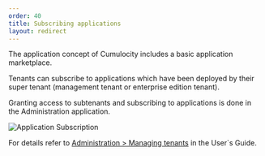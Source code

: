 ```yaml
---
order: 40
title: Subscribing applications
layout: redirect
---
```


The application concept of Cumulocity includes a basic application marketplace. 

Tenants can subscribe to applications which have been deployed by their super tenant (management tenant or enterprise edition tenant). 

Granting access to subtenants and subscribing to applications is done in the Administration application. 

![Application Subscription](/guides/images/concepts-guide/applicationsubscription.png)

For details refer to [Administration > Managing tenants](/guides/users-guide/enterprise-edition#tenants) in the User`s Guide. 
